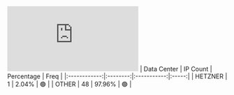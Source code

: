 ![Diagramm](https://github.com/obajay/StateSync-snapshots/blob/main/Projects/Realio/1/README.md)
| Data Center | IP Count | Percentage | Freq |
|:------------:|:--------:|:-----------:|:-----:|
| HETZNER | 1 | 2.04% | 🟢 |
| OTHER | 48 | 97.96% | 🟢 |